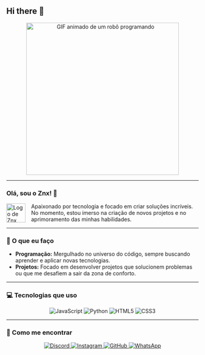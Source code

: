 ## Hi there 👋
<div align="center">
  <img src="https://media.discordapp.net/attachments/1275329778764746753/1406055561455468755/standard.gif?ex=68a112c9&is=689fc149&hm=a71e7400fce84ede7d66b8f7f7907c6af4fb7a75fa88a06c7f8c49f13c022510&=" alt="GIF animado de um robô programando" width="400">

  <a href="https://github.com/znx003427">
   
  </a>
</div>

---

### Olá, sou o **Znx**! 👋

<div style="display: flex; align-items: center;">
  <img src="https://i.imgur.com/your-logo.png" alt="Logo de Znx" width="50" style="margin-right: 15px;">
  <span>Apaixonado por tecnologia e focado em criar soluções incríveis. No momento, estou imerso na criação de novos projetos e no aprimoramento das minhas habilidades.</span>
</div>

---

### 🌱 O que eu faço

* **Programação:** Mergulhado no universo do código, sempre buscando aprender e aplicar novas tecnologias.
* **Projetos:** Focado em desenvolver projetos que solucionem problemas ou que me desafiem a sair da zona de conforto.

---

### 💻 Tecnologias que uso

<div align="center">
  <img src="https://img.shields.io/badge/JavaScript-F7DF1E?style=for-the-badge&logo=javascript&logoColor=black" alt="JavaScript">
  <img src="https://img.shields.io/badge/Python-3776AB?style=for-the-badge&logo=python&logoColor=white" alt="Python">
  <img src="https://img.shields.io/badge/HTML5-E34F26?style=for-the-badge&logo=html5&logoColor=white" alt="HTML5">
  <img src="https://img.shields.io/badge/CSS3-1572B6?style=for-the-badge&logo=css3&logoColor=white" alt="CSS3">
</div>

---

### 💬 Como me encontrar

<div align="center">
  <a href="https://discord.gg/seu-link-de-convite" target="_blank">
    <img src="https://img.shields.io/badge/Discord-7289DA?style=for-the-badge&logo=discord&logoColor=white" alt="Discord">
  </a>
  <a href="https://www.instagram.com/seu-perfil/" target="_blank">
    <img src="https://img.shields.io/badge/Instagram-E4405F?style=for-the-badge&logo=instagram&logoColor=white" alt="Instagram">
  </a>
  <a href="https://github.com/Znx" target="_blank">
    <img src="https://img.shields.io/badge/GitHub-100000?style=for-the-badge&logo=github&logoColor=white" alt="GitHub">
  </a>
  <a href="https://wa.me/seu-numero-de-telefone" target="_blank">
    <img src="https://img.shields.io/badge/WhatsApp-25D366?style=for-the-badge&logo=whatsapp&logoColor=white" alt="WhatsApp">
  </a>
</div>
<!--
**znx003427/znx003427** is a ✨ _special_ ✨ repository because its `README.md` (this file) appears on your GitHub profile.


-->
